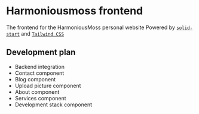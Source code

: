 # Harmoniousmoss frontend
The frontend for the HarmoniousMoss personal website Powered by [`solid-start`](https://start.solidjs.com) and [`Tailwind CSS`](https://tailwindcss.com/)

## Development plan
- Backend integration
- Contact component
- Blog component
- Upload picture component
- About component
- Services component
- Development stack component
